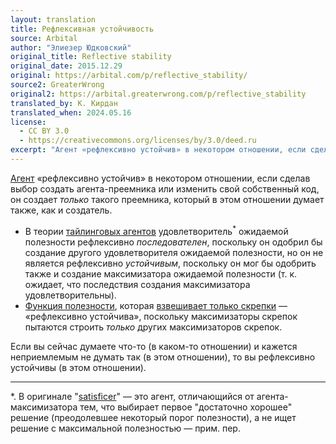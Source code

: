 ```yaml
---
layout: translation
title: Рефлексивная устойчивость
source: Arbital
author: "Элиезер Юдковский"
original_title: Reflective stability
original_date: 2015.12.29
original: https://arbital.com/p/reflective_stability/
source2: GreaterWrong
original2: https://arbital.greaterwrong.com/p/reflective_stability
translated_by: К. Кирдан
translated_when: 2024.05.16
license:
  - CC BY 3.0
  - https://creativecommons.org/licenses/by/3.0/deed.ru
excerpt: "Агент «рефлексивно устойчив» в некотором отношении, если сделав выбор создать агента-преемника или изменить свой собственный код, он создает только такого преемника, который в этом отношении думает также, как и создатель."
---
```

[Агент](https://arbital.com/p/advanced_agent/) «рефлексивно устойчив» в некотором отношении, если сделав выбор создать агента-преемника или изменить свой собственный код, он создает _только_ такого преемника, который в этом отношении думает также, как и создатель.

* В теории [тайлинговых агентов](https://arbital.com/p/tiling_agents/) удовлетворитель<sup>*</sup> ожидаемой полезности рефлексивно _последователен_, поскольку он одобрил бы создание другого удовлетворителя ожидаемой полезности, но он не является рефлексивно _устойчивым_, поскольку он мог бы одобрить также и создание максимизатора ожидаемой полезности (т. к. ожидает, что последствия создания максимизатора удовлетворительны).
* [Функция полезности](https://arbital.com/p/utility_function/), которая [взвешивает только скрепки](paperclip-maximizer.html) — «рефлексивно устойчива», поскольку максимизаторы скрепок пытаются строить _только_ других максимизаторов скрепок.

Если вы сейчас думаете что-то (в каком-то отношении) и кажется неприемлемым не думать так (в этом отношении), то вы рефлексивно устойчивы (в этом отношении).

---

\*\. В оригинале "[satisficer](https://en.wikipedia.org/wiki/Satisficing)" — это агент, отличающийся от агента-максимизатора тем, что выбирает первое "достаточно хорошее" решение (преодолевшее некоторый порог полезности), а не ищет решение с максимальной полезностью — прим. пер.
